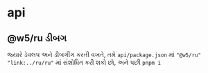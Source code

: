 # api

## @w5/ru ડીબગ

જ્યારે ડેવલપ અને ડીબગીંગ કરતી વખતે, તમે `api/package.json` માં `"@w5/ru"` `"link:../ru/ru"` માં સંશોધિત કરી શકો છો, અને પછી `pnpm i`
